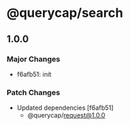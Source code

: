 # @querycap/search

## 1.0.0

### Major Changes

- f6afb51: init

### Patch Changes

- Updated dependencies [f6afb51]
  - @querycap/request@1.0.0
